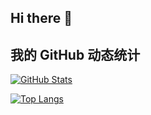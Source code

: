 ## Hi there 👋

## 我的 GitHub 动态统计

[![GitHub Stats](https://github-readme-stats.vercel.app/api?username=SwartzMss&show_icons=true&theme=default&include_all_commits=true)](https://github.com/anuraghazra/github-readme-stats)

[![Top Langs](https://github-readme-stats.vercel.app/api/top-langs/?username=SwartzMss&layout=compact&theme=default)](https://github.com/anuraghazra/github-readme-stats)


